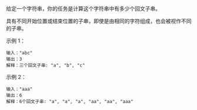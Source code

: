 给定一个字符串，你的任务是计算这个字符串中有多少个回文子串。

具有不同开始位置或结束位置的子串，即使是由相同的字符组成，也会被视作不同的子串。

示例 1：
```
输入："abc"
输出：3
解释：三个回文子串: "a", "b", "c"
```
示例 2：
```
输入："aaa"
输出：6
解释：6个回文子串: "a", "a", "a", "aa", "aa", "aaa"
```